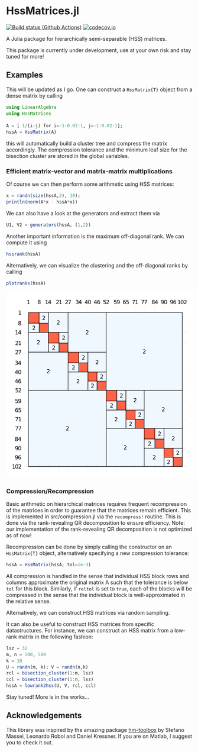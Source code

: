 # HssMatrices.jl

[![Build status (Github Actions)](https://github.com/bonevbs/HssMatrices.jl/workflows/CI/badge.svg)](https://github.com/bonevbs/HssMatrices.jl/actions)
[![codecov.io](http://codecov.io/github/bonevbs/HssMatrices.jl/coverage.svg?branch=main)](http://codecov.io/github/bonevbs/HssMatrices.jl?branch=main)

A Julia package for hierarchically semi-separable (HSS) matrices.

This package is currently under development, use at your own risk and stay tuned for more!

## Examples

This will be updated as I go. One can construct a `HssMatrix{T}` object from a dense matrix by calling
```Julia
using LinearAlgebra
using HssMatrices

A = [ 1/(i-j) for i=-1:0.02:1, j=-1:0.02:1];
hssA = HssMatrix(A)
```
this will automatically build a cluster tree and compress the matrix accordingly. The compression tolerance and the minimum leaf size for the bisection cluster are stored in the global variables.

### Efficient matrix-vector and matrix-matrix multiplications
Of course we can then perform some arithmetic using HSS matrices:
```Julia
x = randn(size(hssA,2), 10);
println(norm(A*x - hssA*x))
```
We can also have a look at the generators and extract them via
```Julia
U1, V2 = generators(hssA, (1,2))
```
Another important information is the maximum off-diagonal rank. We can compute it using
```Julia
hssrank(hssA)
```
Alternatively, we can visualize the clustering and the off-diagonal ranks by calling
```Julia
plotranks(hssA)
```
![Plotranks](./img/plotranks.svg)

### Compression/Recompression
Basic arithmetic on hierarchical matrices requires frequent recompression of the matrices in order to guarantee that the matrices remain efficient. This is implemented in src/compression.jl via the `recompress!` routine. This is done via the rank-revealing QR decomposition to ensure efficiency. Note: our implementation of the rank-revealing QR decomposition is not optimized as of now!

Recompression can be done by simply calling the constructor on an `HssMatrix{T}` object, alternatively specifying a new compression tolerance:
```Julia
hssA = HssMatrix(hssA; tol=1e-3)
```
All compression is handled in the sense that individual HSS block rows and columns approximate the original matrix A such that the tolerance is below `tol` for this block. Similarly, if `reltol` is set to `true`, each of the blocks will be compressed in the sense that the individual block is well-approximated in the relative sense.

Alternatively, we can construct HSS matrices via random sampling.

It can also be useful to construct HSS matrices from specific datastructures. For instance, we can construct an HSS matrix from a low-rank matrix in the following fashion:
```Julia
lsz = 32
m, n = 500, 500
k = 10
U = randn(m, k); V = randn(n,k)
rcl = bisection_cluster(1:m, lsz)
ccl = bisection_cluster(1:n, lsz)
hssA = lowrank2hss(U, V, rcl, ccl)
```

Stay tuned! More is in the works...

## Acknowledgements
This library was inspired by the amazing package [hm-toolbox](https://github.com/numpi/hm-toolbox) by Stefano Massei, Leonardo Robol and Daniel Kressner. If you are on Matlab, I suggest you to check it out.
